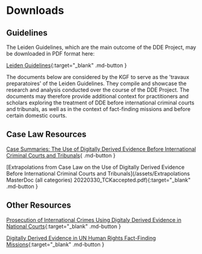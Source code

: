 # Downloads

## Guidelines

The Leiden Guidelines, which are the main outcome of the DDE Project, may be downloaded in PDF format here: 

[Leiden Guidelines](/assets/Leiden-Guidelines.pdf){:target="_blank" .md-button }



The documents below are considered by the KGF to serve as the 'travaux preparatoires' of the Leiden Guidelines. They compile and showcase the research and analysis conducted over the course of the DDE Project. The documents may therefore provide additional context for practitioners and scholars exploring the treatment of DDE before international criminal courts and tribunals, as well as in the context of fact-finding missions and before certain domestic courts. 

## Case Law Resources

[Case Summaries: The Use of Digitally Derived Evidence Before International Criminal Courts and Tribunals](#){ .md-button }

[Extrapolations from Case Law on the Use of Digitally Derived Evidence Before International Criminal Courts and Tribunals](/assets/Extrapolations MasterDoc (all categories) 20220330_TCKaccepted.pdf){:target="_blank" .md-button }

## Other Resources

[Prosecution of International Crimes Using Digitaly Derived Evidence in National Courts](/assets/National-Courts.pdf){:target="_blank" .md-button }

[Digitally Derived Evidence in UN Human Rights Fact-Finding Missions](/assets/Fact-Finding-Missions.pdf){:target="_blank" .md-button }
